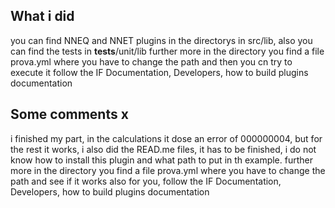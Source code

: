 ## What i did
you can find NNEQ and NNET plugins in the directorys in src/lib, also you can find the tests in __tests__/unit/lib
further more in the directory you find a file prova.yml where you have to change the path and then you cn try to execute it follow the IF Documentation, Developers, how to build plugins documentation

## Some comments x
i finished my part, in the calculations it dose an error of 000000004, but for the rest it works, i also did the READ.me files, it has to be finished, i do not know how to install this plugin and what path to put in th example.
further more in the directory you find a file prova.yml where you have to change the path and see if it works also for you, follow the IF Documentation, Developers, how to build plugins documentation